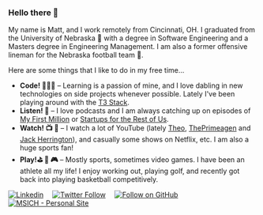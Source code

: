 ### Hello there 👋
My name is Matt, and I work remotely from Cincinnati, OH. I graduated from the University of Nebraska 🌽 with a degree in Software Engineering and a Masters degree in Engineering Management. I am also a former offensive lineman for the Nebraska football team 🏈.

Here are some things that I like to do in my free time...
- **Code! 👨🏼‍💻** – Learning is a passion of mine, and I love dabling in new technologies on side projects whenever possible. Lately I've been playing around with the [T3 Stack](https://create.t3.gg/).
- **Listen! 🎵** – I love podcasts and I am always catching up on episodes of [My First Million](https://www.mfmpod.com/) or [Startups for the Rest of Us](https://www.startupsfortherestofus.com/).
- **Watch! 📺 🏈** – I watch a lot of YouTube (lately [Theo](https://www.youtube.com/@t3dotgg), [ThePrimeagen](https://www.youtube.com/c/ThePrimeagen) and [Jack Herrington](https://www.youtube.com/c/JackHerrington)), and casually some shows on Netflix, etc. I am also a huge sports fan!
- **Play!⛳️ 🏀 🎮** – Mostly sports, sometimes video games. I have been an athlete all my life! I enjoy working out, playing golf, and recently got back into playing basketball competitively.

[![Linkedin](https://img.shields.io/badge/LinkedIn-0077B5?style=for-the-badge&logo=linkedin&logoColor=white)](https://www.linkedin.com/in/msichterman)&emsp;
[![Twitter Follow](https://img.shields.io/twitter/follow/mattsichterman?style=for-the-badge)](https://twitter.com/mattsichterman)&emsp;
[![Follow on GitHub](https://img.shields.io/github/followers/msichterman?label=Follow%20on%20Github&style=for-the-badge)](https://github.com/msichterman)&emsp;
[![MSICH - Personal Site](https://img.shields.io/badge/MSICH-Personal%20Site-0892d0?style=for-the-badge)](https://msich.dev/)&emsp;
